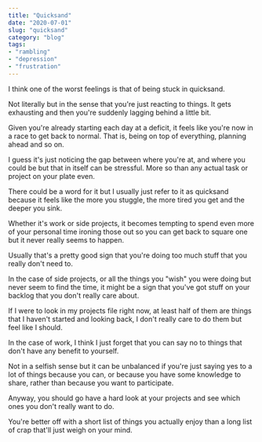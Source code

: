 ```yaml
---
title: "Quicksand"
date: "2020-07-01"
slug: "quicksand"
category: "blog"
tags:
- "rambling"
- "depression"
- "frustration"
---
```


I think one of the worst feelings is that of being stuck in quicksand.

Not literally but in the sense that you're just reacting to things. It gets exhausting and then you're suddenly lagging behind a little bit.

Given you're already starting each day at a deficit, it feels like you're now in a race to get back to normal. That is, being on top of everything, planning ahead and so on.

I guess it's just noticing the gap between where you're at, and where you could be but that in itself can be stressful. More so than any actual task or project on your plate even.

There could be a word for it but I usually just refer to it as quicksand because it feels like the more you stuggle, the more tired you get and the deeper you sink.

Whether it's work or side projects, it becomes tempting to spend even more of your personal time ironing those out so you can get back to square one but it never really seems to happen.

Usually that's a pretty good sign that you're doing too much stuff that you really don't need to.

In the case of side projects, or all the things you "wish" you were doing but never seem to find the time, it might be a sign that you've got stuff on your backlog that you don't really care about.

If I were to look in my projects file right now, at least half of them are things that I haven't started and looking back, I don't really care to do them but feel like I should.

In the case of work, I think I just forget that you can say no to things that don't have any benefit to yourself.

Not in a selfish sense but it can be unbalanced if you're just saying yes to a lot of things because you can, or because you have some knowledge to share, rather than because you want to participate.

Anyway, you should go have a hard look at your projects and see which ones you don't really want to do.

You're better off with a short list of things you actually enjoy than a long list of crap that'll just weigh on your mind.
